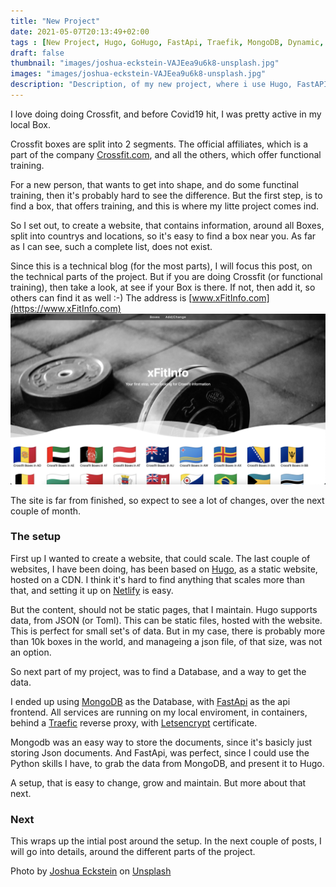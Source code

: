 ```yaml
---
title: "New Project"
date: 2021-05-07T20:13:49+02:00
tags : [New Project, Hugo, GoHugo, FastApi, Traefik, MongoDB, Dynamic, DB]
draft: false
thumbnail: "images/joshua-eckstein-VAJEea9u6k8-unsplash.jpg"
images: "images/joshua-eckstein-VAJEea9u6k8-unsplash.jpg"
description: "Description, of my new project, where i use Hugo, FastAPI, Mongodb and some other tools, to list all the Crossfit and Non Crossfit boxes in the world"
---
```


I love doing doing Crossfit, and before Covid19 hit, I was pretty active in my local Box.

Crossfit boxes are split into 2 segments. The official affiliates, which is a part of the company [Crossfit.com](https://www.crossfit.com/), and all the others, which offer functional training.

For a new person, that wants to get into shape, and do some functinal training, then it's probably hard to see the difference. 
But the first step, is to find a box, that offers training, and this is where my litte project comes ind.

So I set out, to create a website, that contains information, around all Boxes, split into countrys and locations, so it's easy to find a box near you.
As far as I can see, such a complete list, does not exist.

Since this is a technical blog (for the most parts), I will focus this post, on the technical parts of the project.
But if you are doing Crossfit (or functional training), then take a look, at see if your Box is there. If not, then add it, so others can find it as well :-) 
The address is [www.xFitInfo.com](https://www.xFitInfo.com)
![Website](images/website.png)

The site is far from finished, so expect to see a lot of changes, over the next couple of month.

### The setup

First up I wanted to create a website, that could scale. 
The last couple of websites, I have been doing, has been based on [Hugo](https://gohugo.io), as a static website, hosted on a CDN. 
I think it's hard to find anything that scales more than that, and setting it up on [Netlify](https://www.netlify.com) is easy.

But the content, should not be static pages, that I maintain.
Hugo supports data, from JSON (or Toml).
This can be static files, hosted with the website. This is perfect for small set's of data.
But in my case, there is probably more than 10k boxes in the world, and manageing a json file, of that size, was not an option. 

So next part of my project, was to find a Database, and a way to get the data.

I ended up using [MongoDB](https://www.mongodb.com) as the Database, with [FastApi](https://fastapi.tiangolo.com) as the api frontend.
All services are running on my local enviroment, in containers, behind a [Traefic](https://traefik.io) reverse proxy, with [Letsencrypt](https://letsencrypt.org) certificate. 

Mongodb was an easy way to store the documents, since it's basicly just storing Json documents.
And FastApi, was perfect, since I could use the Python skills I have, to grab the data from MongoDB, and present it to Hugo.

A setup, that is easy to change, grow and maintain. 
But more about that next.

### Next

This wraps up the intial post around the setup.
In the next couple of posts, I will go into details, around the different parts of the project. 


Photo by <a href="https://unsplash.com/@dcemr_e?utm_source=unsplash&utm_medium=referral&utm_content=creditCopyText">Joshua Eckstein</a> on <a href="https://unsplash.com/s/photos/project?utm_source=unsplash&utm_medium=referral&utm_content=creditCopyText">Unsplash</a>
  